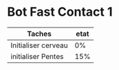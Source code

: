 # Bot Fast Contact 1

| Taches | etat |
| --------- | --------- |
| Initialiser cerveau  | 0%  |
| initialiser Pentes   | 15%  |